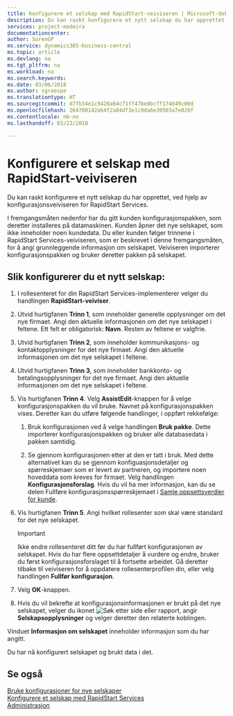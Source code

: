 ```yaml
---
title: Konfigurere et selskap med RapidStart-veiviseren | Microsoft-dokumentasjon
description: Du kan raskt konfigurere et nytt selskap du har opprettet, ved hjelp av konfigurasjonsveiviseren for RapidStart Services.
services: project-madeira
documentationcenter: 
author: SorenGP
ms.service: dynamics365-business-central
ms.topic: article
ms.devlang: na
ms.tgt_pltfrm: na
ms.workload: na
ms.search.keywords: 
ms.date: 03/06/2018
ms.author: sgroespe
ms.translationtype: HT
ms.sourcegitcommit: d7fb34e1c9428a64c71ff47be8bcff174649c00d
ms.openlocfilehash: 264788142ab4f2a84df3e1c9da6e39503a7e820f
ms.contentlocale: nb-no
ms.lasthandoff: 03/22/2018

---
```

# <a name="configure-a-company-with-the-rapidstart-wizard"></a>Konfigurere et selskap med RapidStart-veiviseren
Du kan raskt konfigurere et nytt selskap du har opprettet, ved hjelp av konfigurasjonsveiviseren for RapidStart Services.

I fremgangsmåten nedenfor har du gitt kunden konfigurasjonspakken, som deretter installeres på datamaskinen. Kunden åpner det nye selskapet, som ikke inneholder noen kundedata. Du eller kunden følger trinnene i RapidStart Services-veiviseren, som er beskrevet i denne fremgangsmåten, for å angi grunnleggende informasjon om selskapet. Veiviseren importerer konfigurasjonspakken og bruker deretter pakken på selskapet.  

## <a name="to-configure-a-new-company"></a>Slik konfigurerer du et nytt selskap:  
1. I rollesenteret for din RapidStart Services-implementerer velger du handlingen **RapidStart-veiviser**.  
2. Utvid hurtigfanen **Trinn 1**, som inneholder generelle opplysninger om det nye firmaet. Angi den aktuelle informasjonen om det nye selskapet i feltene. Ett felt er obligatorisk: **Navn**. Resten av feltene er valgfrie.  
3. Utvid hurtigfanen **Trinn 2**, som inneholder kommunikasjons- og kontaktopplysninger for det nye firmaet. Angi den aktuelle informasjonen om det nye selskapet i feltene.
4. Utvid hurtigfanen **Trinn 3**, som inneholder bankkonto- og betalingsopplysninger for det nye firmaet. Angi den aktuelle informasjonen om det nye selskapet i feltene.  
5. Vis hurtigfanen **Trinn 4**. Velg **AssistEdit**-knappen for å velge konfigurasjonspakken du vil bruke. Navnet på konfigurasjonspakken vises. Deretter kan du utføre følgende handlinger, i oppført rekkefølge:  

    1. Bruk konfigurasjonen ved å velge handlingen **Bruk pakke**. Dette importerer konfigurasjonspakken og bruker alle databasedata i pakken samtidig.  

    2. Se gjennom konfigurasjonen etter at den er tatt i bruk. Med dette alternativet kan du se gjennom konfiguasjonsdetaljer og spørreskjemaer som er levert av partneren, og importere noen hoveddata som kreves for firmaet. Velg handlingen **Konfigurasjonsforslag**. Hvis du vil ha mer informasjon, kan du se delen Fullføre konfigurasjonsspørreskjemaet i [Samle oppsettsverdier for kunde](admin-gather-customer-setup-values.md).  

6. Vis hurtigfanen **Trinn 5**. Angi hvilket rollesenter som skal være standard for det nye selskapet.  

    > [!IMPORTANT]  
    >  Ikke endre rollesenteret ditt før du har fullført konfigurasjonen av selskapet. Hvis du har flere oppsettdetaljer å vurdere og endre, bruker du først konfigurasjonsforslaget til å fortsette arbeidet. Gå deretter tilbake til veiviseren for å oppdatere rollesenterprofilen din, eller velg handlingen **Fullfør konfigurasjon**.

7. Velg **OK**-knappen.  
8. Hvis du vil bekrefte at konfigurasjonsinformasjonen er brukt på det nye selskapet, velger du ikonet ![Søk etter side eller rapport](media/ui-search/search_small.png "Søk etter side eller rapport"), angir **Selskapsopplysninger** og velger deretter den relaterte koblingen.

Vinduet **Informasjon om selskapet** inneholder informasjon som du har angitt.   

Du har nå konfigurert selskapet og brukt data i det.  

## <a name="see-also"></a>Se også  
[Bruke konfigurasjoner for nye selskaper](admin-apply-configuration-to-new-companies.md)  
[Konfigurere et selskap med RapidStart Services](admin-set-up-a-company-with-rapidstart.md)  
[Administrasjon](admin-setup-and-administration.md)

